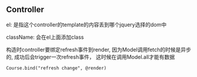 Controller
---
el: 是指这个controller的template的内容丢到哪个jquery选择的dom中

className: 会在el上面添加class

构造时controller要绑定refresh事件到render,
因为Model调用fetch的时候是异步的, 成功后会trigger一次refresh事件，
这时候在调用Model.all才能有数据

    Course.bind("refresh change", @render)
